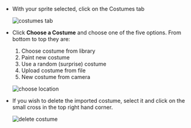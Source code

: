 - With your sprite selected, click on the Costumes tab

	![costumes tab](images/costumes_tab.png)
	
- Click __Choose a Costume__ and choose one of the five options. From bottom to top they are:
  1. Choose costume from library
  1. Paint new costume
  1. Use a random (surprise) costume
  1. Upload costume from file
  1. New costume from camera
  
  ![choose location](images/choose_location.png)
  
- If you wish to delete the imported costume, select it and click on the small cross in the top right hand corner.

	![delete costume](images/delete_costume.png)
